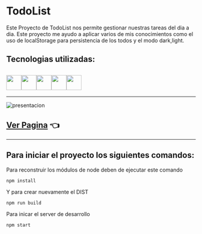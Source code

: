 # TodoList

Este Proyecto de TodoList nos permite gestionar nuestras tareas del dia a dia. Este proyecto me ayudo a aplicar varios de mis conocimientos como el uso de localStorage para persistencia de los todos y el modo dark,light.

## Tecnologias utilizadas:

## <img src="https://cdn-icons-png.flaticon.com/512/174/174854.png" width='40px' ><img src="https://cdn-icons-png.flaticon.com/512/732/732190.png" width='40px' ><img src="https://cdn-icons-png.flaticon.com/512/5968/5968292.png" width='40px' ><img src="https://i.imgur.com/etnYQQZ.png" width='40px' ><img src="https://i.imgur.com/7U2oQq3.png" width='40px' >

---

![presentacion](https://i.imgur.com/SSscI3U.png)

## [Ver Pagina](https://kelvinfbr.github.io/TodoList/) 👈

---

## Para iniciar el proyecto los siguientes comandos:

Para reconstruir los módulos de node deben de ejecutar este comando

```
npm install
```

Y para crear nuevamente el DIST

```
npm run build
```

Para inicar el server de desarrollo

```
npm start
```
